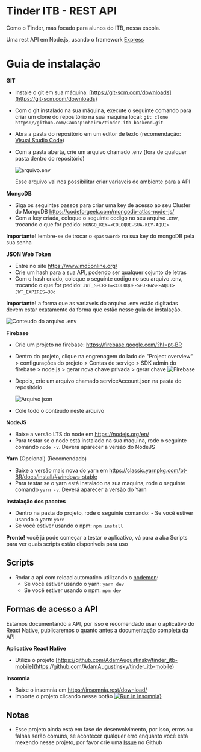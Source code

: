 # Tinder ITB - REST API

Como o Tinder, mas focado para alunos do ITB, nossa escola.

Uma rest API em Node.js, usando o framework [Express](https://github.com/expressjs/express)

# Guia de instalação

**GIT**

- Instale o git em sua máquina: [https://git-scm.com/downloads](https://git-scm.com/downloads)
- Com o git instalado na sua máquina, execute o seguinte comando para criar um clone do repositório na sua maquina local:
  `git clone https://github.com/Cauaspinheiro/tinder-itb-backend.git`
- Abra a pasta do repositório em um editor de texto (recomendação: [Visual Studio Code](https://code.visualstudio.com/))
- Com a pasta aberta, crie um arquivo chamado .env (fora de qualquer pasta dentro do repositório)

  ![arquivo.env](https://i.imgur.com/Ou8eXGt.png)

  Esse arquivo vai nos possibilitar criar variaveis de ambiente para a API

**MongoDB**

- Siga os seguintes passos para criar uma key de acesso ao seu Cluster do MongoDB
  https://codeforgeek.com/mongodb-atlas-node-js/
- Com a key criada, coloque o seguinte codigo no seu arquivo .env, trocando o que for pedido:
  `MONGO_KEY=<COLOQUE-SUA-KEY-AQUI>`

**Importante!** lembre-se de trocar o `<password>` na sua key do mongoDB pela sua senha

**JSON Web Token**

- Entre no site https://www.md5online.org/
- Crie um hash para a sua API, podendo ser qualquer cojunto de letras
- Com o hash criado, coloque o seguinte codigo no seu arquivo .env, trocando o que for pedido:
  `JWT_SECRET=<COLOQUE-SEU-HASH-AQUI>`
  `JWT_EXPIRES=30d`

**Importante!** a forma que as variaveis do arquivo .env estão digitadas devem estar exatamente da forma que estão nesse guia de instalação.

![Conteudo do arquivo .env](https://i.imgur.com/AM3z7UX.png)

**Firebase**

- Crie um projeto no firebase: https://firebase.google.com/?hl=pt-BR
- Dentro do projeto, clique na engrenagem do lado de "Project overview" > configurações do projeto > Contas de serviço > SDK admin do firebase > node.js > gerar nova chave privada > gerar chave
  ![Firebase](https://i.imgur.com/9V8UIZP.png)
- Depois, crie um arquivo chamado serviceAccount.json na pasta do repositório

   ![Arquivo json](https://i.imgur.com/1fpYVkU.png)

- Cole todo o conteudo neste arquivo

**NodeJS**

- Baixe a versão LTS do node em https://nodejs.org/en/
- Para testar se o node está instalado na sua maquina, rode o seguinte comando `node -v`. Deverá aparecer a versão do NodeJS

**Yarn** (Opcional) (Recomendado)

- Baixe a versão mais nova do yarn em https://classic.yarnpkg.com/pt-BR/docs/install/#windows-stable
- Para testar se o yarn está instalado na sua maquina, rode o seguinte comando `yarn -v`. Deverá aparecer a versão do Yarn

**Instalação dos pacotes**

- Dentro na pasta do projeto, rode o seguinte comando: - Se você estiver usando o yarn: `yarn` 
- Se você estiver usando o npm: `npm install`

**Pronto!** você já pode começar a testar o aplicativo, vá para a aba Scripts para ver quais scripts estão disponiveis para uso

## Scripts

- Rodar a api com reload automatico utilizando o [nodemon](https://github.com/remy/nodemon):
  - Se você estiver usando o yarn: `yarn dev` 
  - Se você estiver usando o npm: `npm dev`

## Formas de acesso a API

Estamos documentando a API, por isso é recomendado usar o aplicativo do React Native, publicaremos o quanto antes a documentação completa da API

**Aplicativo React Native**

- Utilize o projeto [https://github.com/AdamAugustinsky/tinder_itb-mobile](https://github.com/AdamAugustinsky/tinder_itb-mobile)

**Insomnia**

- Baixe o insomnia em https://insomnia.rest/download/
- Importe o projeto clicando nesse botão [![Run in Insomnia}](https://insomnia.rest/images/run.svg)](https://insomnia.rest/run/?label=tinder-itb-v0.2.0&uri=https%3A%2F%2Fraw.githubusercontent.com%2FCauaspinheiro%2Ftinder-itb-backend%2Fhotfix%2Ftinder-itb-insomnia-v0.2.0.json)

## Notas

- Esse projeto ainda está em fase de desenvolvimento, por isso, erros ou falhas serão comuns, se acontecer qualquer erro enquanto você está mexendo nesse projeto, por favor crie uma [Issue](https://github.com/Cauaspinheiro/tinder-itb-backend/issues) no Github
